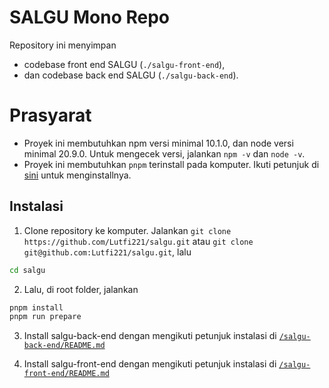 
# SALGU Mono Repo

Repository ini menyimpan
 - codebase front end SALGU (`./salgu-front-end`),
 - dan codebase back end SALGU (`./salgu-back-end`).

# Prasyarat
 - Proyek ini membutuhkan npm versi minimal 10.1.0, dan node versi minimal 20.9.0. Untuk mengecek versi, jalankan `npm -v` dan `node -v`.
 - Proyek ini membutuhkan `pnpm` terinstall pada komputer. Ikuti petunjuk di [sini](https://pnpm.io/installation#using-npm:~:text=Node.js%20installed.-,npm%20install%20%2Dg%20pnpm,-or) untuk menginstallnya.

## Instalasi

1. Clone repository ke komputer. Jalankan `git clone https://github.com/Lutfi221/salgu.git` atau `git clone git@github.com:Lutfi221/salgu.git`, lalu

```bash
cd salgu
```

2. Lalu, di root folder, jalankan   
```bash
pnpm install
pnpm run prepare
```

3. Install salgu-back-end dengan mengikuti petunjuk instalasi di [`/salgu-back-end/README.md`](./salgu-back-end/README.md)

4. Install salgu-front-end dengan mengikuti petunjuk instalasi di [`/salgu-front-end/README.md`](./salgu-front-end/README.md)

